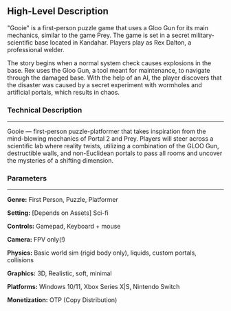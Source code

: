## High-Level Description

"Gooie" is a first-person puzzle game that uses a Gloo Gun for its main mechanics, similar to the game Prey. The game is set in a secret military-scientific base located in Kandahar. Players play as Rex Dalton, a professional welder.

The story begins when a normal system check causes explosions in the base. Rex uses the Gloo Gun, a tool meant for maintenance, to navigate through the damaged base. With the help of an AI, the player discovers that the disaster was caused by a secret experiment with wormholes and artificial portals, which results in chaos.

### Technical Description

---

Gooie — first-person puzzle-platformer that takes inspiration from the mind-blowing mechanics of Portal 2 and Prey. Players will steer across a scientific lab where reality twists, utilizing a combination of the GLOO Gun, destructible walls, and non-Euclidean portals to pass all rooms and uncover the mysteries of a shifting dimension.

### Parameters

---

**Genre:** First Person, Puzzle, Platformer

**Setting:** [Depends on Assets] Sci-fi

**Controls:** Gamepad, Keyboard + mouse

**Camera:** FPV only(!)

**Physics:** Basic world sim (rigid body only), liquids, custom portals, collisions

**Graphics:** 3D, Realistic, soft, minimal

**Platforms:** Windows 10/11, Xbox Series X|S, Nintendo Switch

**Monetization:** OTP (Copy Distribution)
